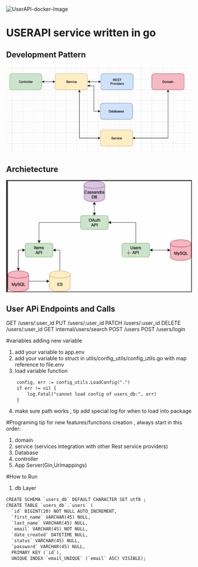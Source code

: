 ![UserAPI-docker-Image](https://github.com/laithrafid/user-api/actions/workflows/main.yml/badge.svg?branch=main)

# USERAPI service written in go

## Development Pattern
![alt text](https://github.com/laithrafid/infra-api/blob/main/Images/devpattern.png?raw=true)


## Archietecture 
![alt text](https://github.com/laithrafid/infra-api/blob/main/Images/infra-api-architecture.png?raw=true)


## User APi Endpoints and Calls
GET  /users/:user_id
PUT /users/:user_id
PATCH /users/:user_id
DELETE /users/:user_id
GET internal/users/search
POST /users
POST /users/login


#variables
adding new variable
1. add your variable to app.env 
2. add your variable to struct in utils/config_utils/config_utils.go with map reference to file.env
3. load variable function 
```
    config, err := config_utils.LoadConfig(".")
	if err != nil {
		log.Fatal("cannot load config of users_db:", err)
	}
```
4. make sure path works , tip add special log for when to load into package

#Programing tip for new features/functions creation , always start in this order:
1. domain
2. service (services Integration with other Rest service providers)
3. Database
4. controller
5. App Server(Gin,Urlmappings) 


#How to Run 

1. db Layer

```
CREATE SCHEMA `users_db` DEFAULT CHARACTER SET utf8 ;
CREATE TABLE `users_db`.`users` (
  `id` BIGINT(20) NOT NULL AUTO_INCREMENT,
  `first_name` VARCHAR(45) NULL,
  `last_name` VARCHAR(45) NULL,
  `email` VARCHAR(45) NOT NULL,
  `date_created` DATETIME NULL,
  `status` VARCHAR(45) NULL,
  `password` VARCHAR(45) NULL,
  PRIMARY KEY (`id`),
  UNIQUE INDEX `email_UNIQUE` (`email` ASC) VISIBLE);
```
